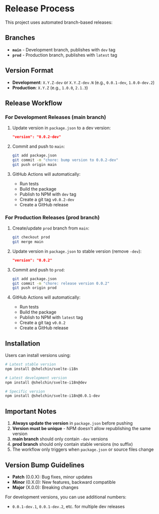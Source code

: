 # Release Process

This project uses automated branch-based releases:

## Branches

- **`main`** - Development branch, publishes with `dev` tag
- **`prod`** - Production branch, publishes with `latest` tag

## Version Format

- **Development**: `X.Y.Z-dev` or `X.Y.Z-dev.N` (e.g., `0.0.1-dev`, `1.0.0-dev.2`)
- **Production**: `X.Y.Z` (e.g., `1.0.0`, `2.1.3`)

## Release Workflow

### For Development Releases (main branch)

1. Update version in `package.json` to a dev version:
   ```json
   "version": "0.0.2-dev"
   ```

2. Commit and push to `main`:
   ```bash
   git add package.json
   git commit -m "chore: bump version to 0.0.2-dev"
   git push origin main
   ```

3. GitHub Actions will automatically:
   - Run tests
   - Build the package
   - Publish to NPM with `dev` tag
   - Create a git tag `v0.0.2-dev`
   - Create a GitHub release

### For Production Releases (prod branch)

1. Create/update `prod` branch from `main`:
   ```bash
   git checkout prod
   git merge main
   ```

2. Update version in `package.json` to stable version (remove `-dev`):
   ```json
   "version": "0.0.2"
   ```

3. Commit and push to `prod`:
   ```bash
   git add package.json
   git commit -m "chore: release version 0.0.2"
   git push origin prod
   ```

4. GitHub Actions will automatically:
   - Run tests
   - Build the package
   - Publish to NPM with `latest` tag
   - Create a git tag `v0.0.2`
   - Create a GitHub release

## Installation

Users can install versions using:

```bash
# Latest stable version
npm install @shelchin/svelte-i18n

# Latest development version
npm install @shelchin/svelte-i18n@dev

# Specific version
npm install @shelchin/svelte-i18n@0.0.1-dev
```

## Important Notes

1. **Always update the version** in `package.json` before pushing
2. **Version must be unique** - NPM doesn't allow republishing the same version
3. **main branch** should only contain `-dev` versions
4. **prod branch** should only contain stable versions (no suffix)
5. The workflow only triggers when `package.json` or source files change

## Version Bump Guidelines

- **Patch** (0.0.X): Bug fixes, minor updates
- **Minor** (0.X.0): New features, backward compatible
- **Major** (X.0.0): Breaking changes

For development versions, you can use additional numbers:
- `0.0.1-dev.1`, `0.0.1-dev.2`, etc. for multiple dev releases